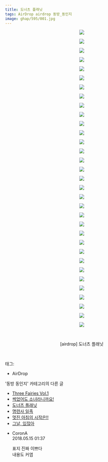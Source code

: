 ```yaml
---
title: 도너츠 플래닛
tags: AirDrop airdrop 동방_동인지
image: ghap/595/001.jpg
---
```

<div class="article">
<p style="text-align: center; clear: none; float: none;"><img src="{{ site.nasurl }}/ghap/595/001.jpg"/></p>
<p style="text-align: center; clear: none; float: none;"><img src="{{ site.nasurl }}/ghap/595/002.jpg"/></p>
<p style="text-align: center; clear: none; float: none;"><img src="{{ site.nasurl }}/ghap/595/003.jpg"/></p>
<p style="text-align: center; clear: none; float: none;"><img src="{{ site.nasurl }}/ghap/595/004.jpg"/></p>
<p style="text-align: center; clear: none; float: none;"><img src="{{ site.nasurl }}/ghap/595/005.jpg"/></p>
<p style="text-align: center; clear: none; float: none;"><img src="{{ site.nasurl }}/ghap/595/006.jpg"/></p>
<p style="text-align: center; clear: none; float: none;"><img src="{{ site.nasurl }}/ghap/595/007.jpg"/></p>
<p style="text-align: center; clear: none; float: none;"><img src="{{ site.nasurl }}/ghap/595/008.jpg"/></p>
<p style="text-align: center; clear: none; float: none;"><img src="{{ site.nasurl }}/ghap/595/009.jpg"/></p>
<p style="text-align: center; clear: none; float: none;"><img src="{{ site.nasurl }}/ghap/595/010.jpg"/></p>
<p style="text-align: center; clear: none; float: none;"><img src="{{ site.nasurl }}/ghap/595/011.jpg"/></p>
<p style="text-align: center; clear: none; float: none;"><img src="{{ site.nasurl }}/ghap/595/012.jpg"/></p>
<p style="text-align: center; clear: none; float: none;"><img src="{{ site.nasurl }}/ghap/595/013.jpg"/></p>
<p style="text-align: center; clear: none; float: none;"><img src="{{ site.nasurl }}/ghap/595/014.jpg"/></p>
<p style="text-align: center; clear: none; float: none;"><img src="{{ site.nasurl }}/ghap/595/015.jpg"/></p>
<p style="text-align: center; clear: none; float: none;"><img src="{{ site.nasurl }}/ghap/595/016.jpg"/></p>
<p style="text-align: center; clear: none; float: none;"><img src="{{ site.nasurl }}/ghap/595/017.jpg"/></p>
<p style="text-align: center; clear: none; float: none;"><img src="{{ site.nasurl }}/ghap/595/018.jpg"/></p>
<p style="text-align: center; clear: none; float: none;"><img src="{{ site.nasurl }}/ghap/595/019.jpg"/></p>
<p style="text-align: center; clear: none; float: none;"><img src="{{ site.nasurl }}/ghap/595/020.jpg"/></p>
<p style="text-align: center; clear: none; float: none;"><img src="{{ site.nasurl }}/ghap/595/021.jpg"/></p>
<p style="text-align: center; clear: none; float: none;"><img src="{{ site.nasurl }}/ghap/595/022.jpg"/></p>
<p style="text-align: center; clear: none; float: none;"><img src="{{ site.nasurl }}/ghap/595/023.jpg"/></p>
<p style="text-align: center; clear: none; float: none;"><img src="{{ site.nasurl }}/ghap/595/024.jpg"/></p>
<p style="text-align: center; clear: none; float: none;"><img src="{{ site.nasurl }}/ghap/595/025.jpg"/></p>
<p style="text-align: center; clear: none; float: none;"><img src="{{ site.nasurl }}/ghap/595/026.jpg"/></p>
<p style="text-align: center; clear: none; float: none;"><img src="{{ site.nasurl }}/ghap/595/027.jpg"/></p>
<p style="text-align: center; clear: none; float: none;"><img src="{{ site.nasurl }}/ghap/595/028.jpg"/></p>
<p style="text-align: center; clear: none; float: none;"><img src="{{ site.nasurl }}/ghap/595/029.jpg"/></p>
<p style="text-align: center; clear: none; float: none;"><img src="{{ site.nasurl }}/ghap/595/030.jpg"/></p>
<p style="text-align: center; clear: none; float: none;"><img src="{{ site.nasurl }}/ghap/595/031.jpg"/></p>
<p style="text-align: center; clear: none; float: none;"><img src="{{ site.nasurl }}/ghap/595/032.jpg"/></p>
<p style="text-align: center; clear: none; float: none;"><img src="{{ site.nasurl }}/ghap/595/033.jpg"/></p>
<p style="text-align: center; clear: none; float: none;"><br/></p>
<p style="text-align: center; clear: none; float: none;">[airdrop] 도너츠 플래닛</p>
<p><br/></p>
</div><div class="tagTrail">
<p>태그: </p>
<ul>
<li>AirDrop</li>
</ul>
</div><div class="another">
<p>'동방 동인지' 카테고리의 다른 글</p>
<ul>
<li><a href="/2016-06-28-ghap_597">Three Fairies Vol.1</a></li>
<li><a href="/2016-06-27-ghap_596">썩었어도 소녀라니까요!</a></li>
<li><a href="/2016-06-27-ghap_595">도너츠 플래닛</a></li>
<li><a href="/2016-06-27-ghap_593">명련사 일족</a></li>
<li><a href="/2016-06-27-ghap_592">멋진 아침의 시작은!!</a></li>
<li><a href="/2016-06-27-ghap_591">그날, 있잖아</a></li>
</ul>
</div><div class="cb_module cb_fluid">
<div class="cb_wrt cb_profile">
<div class="comment">
<ul>
<li class="cb_thumb_off" id="comment15255749">
<div class="cb_comment_area">
<div class="cb_info_area">
<div class="cb_section">
<span class="cb_nick_name">CoronA</span>
</div>
<div class="cb_section">
<span class="cb_date">2018.05.15 01:37 </span>
</div>
</div>
<div class="cb_dsc_comment">
<p class="cb_dsc">
											표지 진짜 이쁘다<br/>
내용도 커엽
										</p>
</div>
</div></li>
</ul>
</div>
</div><!-- commentList close -->
</div>